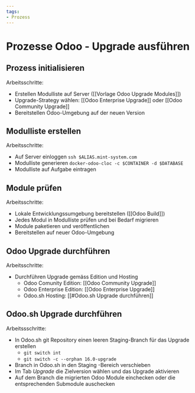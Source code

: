 ```yaml
---
tags:
- Prozess
---
```

# Prozesse Odoo - Upgrade ausführen

## Prozess initialisieren

Arbeitsschritte:
* Erstellen Modulliste auf Server ([[Vorlage Odoo Upgrade Modules]])
* Upgrade-Strategy wählen: [[Odoo Enterprise Upgrade]] oder [[Odoo Community Upgrade]]
* Bereitstellen Odoo-Umgebung auf der neuen Version

## Modulliste erstellen

Arbeitsschritte:
* Auf Server einloggen `ssh $ALIAS.mint-system.com`
* Modulliste generieren `docker-odoo-cloc -c $CONTAINER -d $DATABASE`
* Modulliste auf Aufgabe eintragen

## Module prüfen

Arbeitsschritte:
* Lokale Entwicklungssumgebung bereitstellen ([[Odoo Build]])
* Jedes Modul in Modulliste prüfen und bei Bedarf migrieren
* Module paketieren und veröffentlichen
* Bereitstellen auf neuer Odoo-Umgebung

## Odoo Upgrade durchführen

Arbeitsschritte:
* Durchführen Upgrade gemäss Edition und Hosting
	* Odoo Comunity Edition: [[Odoo Community Upgrade]]
	* Odoo Enterprise Edition: [[Odoo Enterprise Upgrade]]
	* Odoo.sh Hosting: [[#Odoo.sh Upgrade durchführen]]

## Odoo.sh Upgrade durchführen

Arbeitssschritte:
* In Odoo.sh git Repository einen leeren Staging-Branch für das Upgrade erstellen
	* `git switch int`
	* `git switch -c --orphan 16.0-upgrade`
* Branch in Odoo.sh in den Staging -Bereich verschieben
* Im Tab *Upgrade* die Zielversion wählen und das Upgrade aktivieren
* Auf dem Branch die migrierten Odoo Module einchecken oder die entsprechenden Submodule auschecken